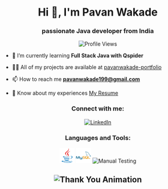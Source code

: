 <h1 align="center">Hi 👋, I'm Pavan Wakade</h1>
<h3 align="center">passionate Java developer from India</h3>

<p align="center">
  <img src="https://komarev.com/ghpvc/?username=pavanwakade&label=Profile%20views&color=0e75b6&style=flat-square" alt="Profile Views" />
</p>

- 🌱 I’m currently learning **Full Stack Java with Qspider**

- 👨‍💻 All of my projects are available at [pavanwakade-portfolio](https://pavanwakade-portfolio.netlify.app/)

- 📫 How to reach me **pavanwakade199@gmail.com**

- 📄 Know about my experiences [My Resume](https://drive.google.com/drive/folders/1hFHzyyZQV2zpA5wmtcb9aYGG2p8gwvG4?usp=drive_link)

<h3 align="center">Connect with me:</h3>
<p align="center">
  <a href="https://www.linkedin.com/in/pavan-wakade-5a851b25b" target="_blank">
    <img align="center" src="https://raw.githubusercontent.com/rahuldkjain/github-profile-readme-generator/master/src/images/icons/Social/linked-in-alt.svg" alt="LinkedIn" height="30" width="40" />
  </a>
</p>

<h3 align="center">Languages and Tools:</h3>
<p align="center">
<!--   <a>
    <img src="https://raw.githubusercontent.com/devicons/devicon/master/icons/css3/css3-original-wordmark.svg" alt="CSS3" width="40" height="40" />
  </a> -->
<!--   <a>
    <img src="https://raw.githubusercontent.com/devicons/devicon/master/icons/html5/html5-original-wordmark.svg" alt="HTML5" width="40" height="40" />
  </a> -->
  <a>
    <img src="https://raw.githubusercontent.com/devicons/devicon/master/icons/java/java-original.svg" alt="Java" width="40" height="40" />
  </a>
<!--   <a>
    <img src="https://raw.githubusercontent.com/devicons/devicon/master/icons/javascript/javascript-original.svg" alt="JavaScript" width="40" height="40" />
  </a> -->
  <a>
    <img src="https://raw.githubusercontent.com/devicons/devicon/master/icons/mysql/mysql-original-wordmark.svg" alt="MySQL" width="40" height="40" />
  </a>
  <a>
    <img src="https://thenounproject.com/browse/icons/term/manual-testing/" alt="Manual Testing" width="40" height="40" />
  </a>
</p>



<!-- Adding thank you text animation -->
<h2 align="center">
    <img src="https://readme-typing-svg.herokuapp.com?font=Fira+Code&duration=2000&pause=500&color=00FF00&width=435&lines=Thank+you+for+visiting+my+profile!" alt="Thank You Animation" />
  </a>
</h2>

